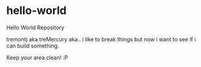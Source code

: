 # hello-world
Hello World Repository

tremontj aka treMercury aka.. i like to break things but now i want to 
  see if i can build something. 

Keep your area clean! :P
